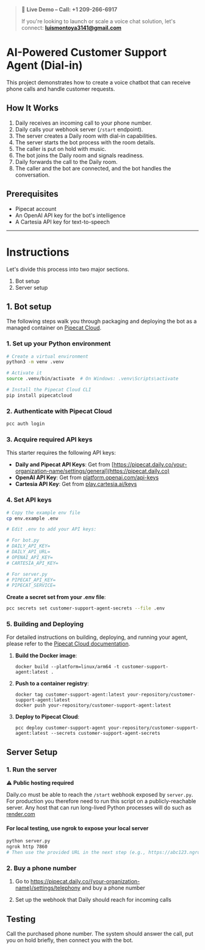 <!-- @format -->

> 🎉 **Live Demo – Call: +1&nbsp;209-266-6917**
>
> If you're looking to launch or scale a voice chat solution, let's connect: **luismontoya3141@gmail.com**

# AI-Powered Customer Support Agent (Dial-in)

This project demonstrates how to create a voice chatbot that can receive phone calls and handle customer requests.

## How It Works

1. Daily receives an incoming call to your phone number.
2. Daily calls your webhook server (`/start` endpoint).
3. The server creates a Daily room with dial-in capabilities.
4. The server starts the bot process with the room details.
5. The caller is put on hold with music.
6. The bot joins the Daily room and signals readiness.
7. Daily forwards the call to the Daily room.
8. The caller and the bot are connected, and the bot handles the conversation.

## Prerequisites

- Pipecat account
- An OpenAI API key for the bot's intelligence
- A Cartesia API key for text-to-speech

---

# Instructions

Let's divide this process into two major sections.

1. Bot setup
2. Server setup

## 1. Bot setup

The following steps walk you through packaging and deploying the bot as a managed container on [Pipecat Cloud](https://pipecat.daily.co/).

### 1. Set up your Python environment

```bash
# Create a virtual environment
python3 -m venv .venv

# Activate it
source .venv/bin/activate  # On Windows: .venv\Scripts\activate

# Install the Pipecat Cloud CLI
pip install pipecatcloud
```

### 2. Authenticate with Pipecat Cloud

```bash
pcc auth login
```

### 3. Acquire required API keys

This starter requires the following API keys:

- **Daily and Pipecat API Keys**: Get from [https://pipecat.daily.co/your-organization-name/settings/general](https://pipecat.daily.co)
- **OpenAI API Key**: Get from [platform.openai.com/api-keys](https://platform.openai.com/api-keys)
- **Cartesia API Key**: Get from [play.cartesia.ai/keys](https://play.cartesia.ai/keys)

### 4. Set API keys

```bash
# Copy the example env file
cp env.example .env

# Edit .env to add your API keys:

# For bot.py
# DAILY_API_KEY=
# DAILY_API_URL=
# OPENAI_API_KEY=
# CARTESIA_API_KEY=

# For server.py
# PIPECAT_API_KEY=
# PIPECAT_SERVICE=
```

**Create a secret set from your .env file**:

```bash
pcc secrets set customer-support-agent-secrets --file .env
```

### 5. Building and Deploying

For detailed instructions on building, deploying, and running your agent, please refer to the [Pipecat Cloud documentation](https://docs.pipecat.daily.co/quickstart).

1. **Build the Docker image**:

   ```shell
   docker build --platform=linux/arm64 -t customer-support-agent:latest .
   ```

2. **Push to a container registry**:

   ```shell
   docker tag customer-support-agent:latest your-repository/customer-support-agent:latest
   docker push your-repository/customer-support-agent:latest
   ```

3. **Deploy to Pipecat Cloud**:

   ```shell
   pcc deploy customer-support-agent your-repository/customer-support-agent:latest --secrets customer-support-agent-secrets
   ```

## Server Setup

### 1. Run the server

⚠️ **Public hosting required**

Daily.co must be able to reach the `/start` webhook exposed by `server.py`. For production you therefore need to run this script on a publicly-reachable server. Any host that can run long-lived Python processes will do such as [render.com](https://render.com/)

#### For local testing, use ngrok to expose your local server

```bash
python server.py
ngrok http 7860
# Then use the provided URL in the next step (e.g., https://abc123.ngrok.io/start)
```

### 2. Buy a phone number

1. Go to https://pipecat.daily.co/{your-organization-name}/settings/telephony and buy a phone number

2. Set up the webhook that Daily should reach for incoming calls

## Testing

Call the purchased phone number. The system should answer the call, put you on hold briefly, then connect you with the bot.
